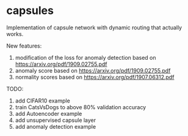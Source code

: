 # capsules
Implementation of capsule network with dynamic routing that actually works.    

New features:
1. modification of the loss for anomaly detection based on https://arxiv.org/pdf/1909.02755.pdf    
2. anomaly score based on https://arxiv.org/pdf/1909.02755.pdf   
3. normality scores based on https://arxiv.org/pdf/1907.06312.pdf   

TODO:
1. add CIFAR10 example
2. train CatsVsDogs to above 80% validation accuracy
3. add Autoencoder example
4. add unsupervised capsule layer
5. add anomaly detection example
